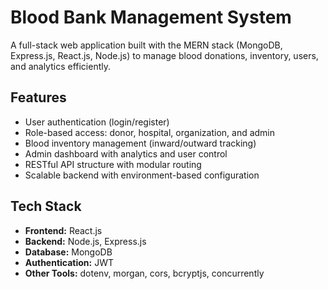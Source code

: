 # Blood Bank Management System

A full-stack web application built with the MERN stack (MongoDB, Express.js, React.js, Node.js) to manage blood donations, inventory, users, and analytics efficiently.

## Features

- User authentication (login/register)
- Role-based access: donor, hospital, organization, and admin
- Blood inventory management (inward/outward tracking)
- Admin dashboard with analytics and user control
- RESTful API structure with modular routing
- Scalable backend with environment-based configuration

## Tech Stack

- **Frontend:** React.js
- **Backend:** Node.js, Express.js
- **Database:** MongoDB
- **Authentication:** JWT
- **Other Tools:** dotenv, morgan, cors, bcryptjs, concurrently

